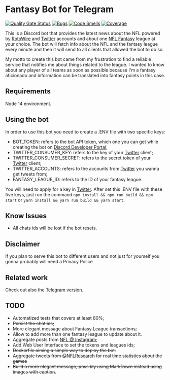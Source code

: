 # Fantasy Bot for Telegram
[![Quality Gate Status](https://sonarcloud.io/api/project_badges/measure?project=jpmoura_discord-nfl-news-bot&metric=alert_status)](https://sonarcloud.io/dashboard?id=jpmoura_discord-nfl-news-bot)
[![Bugs](https://sonarcloud.io/api/project_badges/measure?project=jpmoura_discord-nfl-news-bot&metric=bugs)](https://sonarcloud.io/dashboard?id=jpmoura_discord-nfl-news-bot)
[![Code Smells](https://sonarcloud.io/api/project_badges/measure?project=jpmoura_discord-nfl-news-bot&metric=code_smells)](https://sonarcloud.io/dashboard?id=jpmoura_discord-nfl-news-bot)
[![Coverage](https://sonarcloud.io/api/project_badges/measure?project=jpmoura_discord-nfl-news-bot&metric=coverage)](https://sonarcloud.io/dashboard?id=jpmoura_discord-nfl-news-bot)

This is a Discord bot that provides the latest news about the NFL powered by [RotoWire](https://www.rotowire.com/) and [Twitter](https://twitter.com) accounts and about one [NFL Fantasy](https://fantasy.nfl.com/) league at your choice. The bot will fetch info about the NFL and the fantasy league every minute  and then it will send to all clients that allowed the bot to do so.

My motto to create this bot came from my frustration to find a reliable service that notifies me about things related to the league. I wanted to know about any player of all teams as soon as possible because I'm a fantasy aficionado and information can be translated into fantasy points in this case.

## Requirements

Node 14 environment.

## Using the bot

In order to use this bot you need to create a .ENV file with two specific keys:

* BOT_TOKEN: refers to the bot API token, which one you can get while creating the bot on [Discord Developer Portal](https://discord.com/developers/docs/intro);
* TWITTER_CONSUMER_KEY: refers to the key of your [Twitter](https://twitter.com/) client;
* TWITTER_CONSUMER_SECRET: refers to the secret token of your [Twitter](https://twitter.com/) client;
* TWITTER_ACCOUNTS: refers to the accounts from [Twitter](https://twitter.com/) you wanna get tweets from;
* FANTASY_LEAGUE_ID: refers to the ID of your fantasy league.

You will need to apply for a key in [Twitter](https://developer.twitter.com/en/apply-for-access.html). After set this .ENV file with these five keys, just run the command ```npm install && npm run build && npm start``` or ```yarn install && yarn run build && yarn start```.

## Know Issues

* All chats ids will be lost if the bot resets.

## Disclaimer

If you plan to serve this bot to different users and not just for yourself you gonna probably will need a Privacy Police

## Related work

Check out also the [Telegram version](https://github.com/jpmoura/telegram-nfl-fantasy-bot).

## TODO

* Automatized tests that covers at least 80%;
* ~~Persist the chat ids;~~
* ~~More elegant message about Fantasy League transactions;~~
* Allow to add more than one fantasy league to update about it.
* Aggregate posts from [NFL @ Instagram](https://www.instagram.com/nfl/);
* Add Web User Interface to set the tokens and leagues ids;
* ~~Dockerfile aiming a simple way to deploy the bot.~~
* ~~Aggregate tweets from [@NFLResearch](https://twitter.com/NFLResearch) for real time statistics about the games~~
* ~~Build a more elegant message, possibly using MarkDown instead using images with caption.~~

